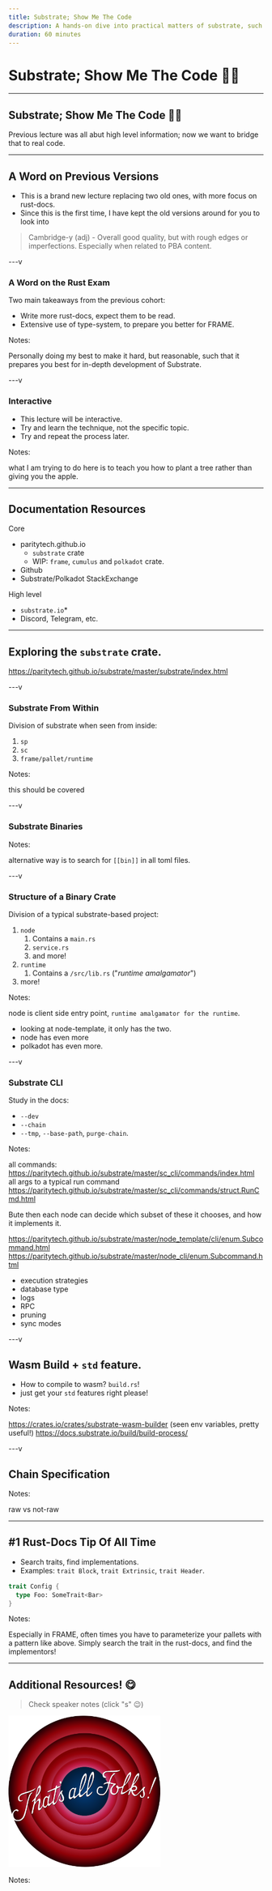 ```yaml
---
title: Substrate; Show Me The Code
description: A hands-on dive into practical matters of substrate, such as docs, CLI and folder structure.
duration: 60 minutes
---
```


# Substrate; Show Me The Code 👨‍💻

---

## Substrate; Show Me The Code 👨‍💻

Previous lecture was all abut high level information; now we want to bridge that to real code.

---

## A Word on Previous Versions

- This is a brand new lecture replacing two old ones, with more focus on rust-docs.
- Since this is the first time, I have kept the old versions around for you to look into

> Cambridge-y (adj) - Overall good quality, but with rough edges or imperfections. Especially when related to PBA content.

<!-- .element: class="fragment" -->

---v

### A Word on the Rust Exam

Two main takeaways from the previous cohort:

- Write more rust-docs, expect them to be read.
- Extensive use of type-system, to prepare you better for FRAME.

Notes:

Personally doing my best to make it hard, but reasonable, such that it prepares you best for
in-depth development of Substrate.

---v

### Interactive

- This lecture will be interactive.
- Try and learn the technique, not the specific topic. <!-- .element: class="fragment" -->
- Try and repeat the process later. <!-- .element: class="fragment" -->

Notes:

what I am trying to do here is to teach you how to plant a tree rather than giving you the apple.

---

## Documentation Resources

Core

- paritytech.github.io
  - `substrate` crate
  - WIP: `frame`, `cumulus` and `polkadot` crate.
- Github
- Substrate/Polkadot StackExchange

High level

- `substrate.io`\*
- Discord, Telegram, etc.

---

## Exploring the `substrate` crate.

https://paritytech.github.io/substrate/master/substrate/index.html

---v

### Substrate From Within

Division of substrate when seen from inside:

1. `sp`
2. `sc`
3. `frame/pallet/runtime`

Notes:

this should be covered

---v

### Substrate Binaries

Notes:

alternative way is to search for `[[bin]]` in all toml files.

---v

### Structure of a Binary Crate

Division of a typical substrate-based project:

1. `node`
   1. Contains a `main.rs`
   2. `service.rs`
   3. and more!
2. `runtime`
   1. Contains a `/src/lib.rs` ("_runtime amalgamator_")
3. more!

Notes:

node is client side entry point, `runtime amalgamator for the runtime`.

- looking at node-template, it only has the two.
- node has even more
- polkadot has even more.

---v

### Substrate CLI

Study in the docs:

- `--dev`
- `--chain`
- `--tmp`, `--base-path`, `purge-chain`.

Notes:

all commands: https://paritytech.github.io/substrate/master/sc_cli/commands/index.html
all args to a typical run command https://paritytech.github.io/substrate/master/sc_cli/commands/struct.RunCmd.html

Bute then each node can decide which subset of these it chooses, and how it implements it.

https://paritytech.github.io/substrate/master/node_template/cli/enum.Subcommand.html
https://paritytech.github.io/substrate/master/node_cli/enum.Subcommand.html

- execution strategies
- database type
- logs
- RPC
- pruning
- sync modes

---v

## Wasm Build + `std` feature.

- How to compile to wasm? `build.rs`!
- just get your `std` features right please!

Notes:

https://crates.io/crates/substrate-wasm-builder (seen env variables, pretty useful!) <!-- markdown-link-check-disable-line -->
https://docs.substrate.io/build/build-process/

---v

## Chain Specification

Notes:

raw vs not-raw

---

## #1 Rust-Docs Tip Of All Time

- Search traits, find implementations.
- Examples: `trait Block`, `trait Extrinsic`, `trait Header`.

```rust
trait Config {
  type Foo: SomeTrait<Bar>
}
```

<!-- .element: class="fragment" -->

Notes:

Especially in FRAME, often times you have to parameterize your pallets with a pattern like above.
Simply search the trait in the rust-docs, and find the implementors!

---

## Additional Resources! 😋

> Check speaker notes (click "s" 😉)

<img width="300px" rounded src="../../assets/img/5-Substrate/thats_all_folks.png" />

Notes:
